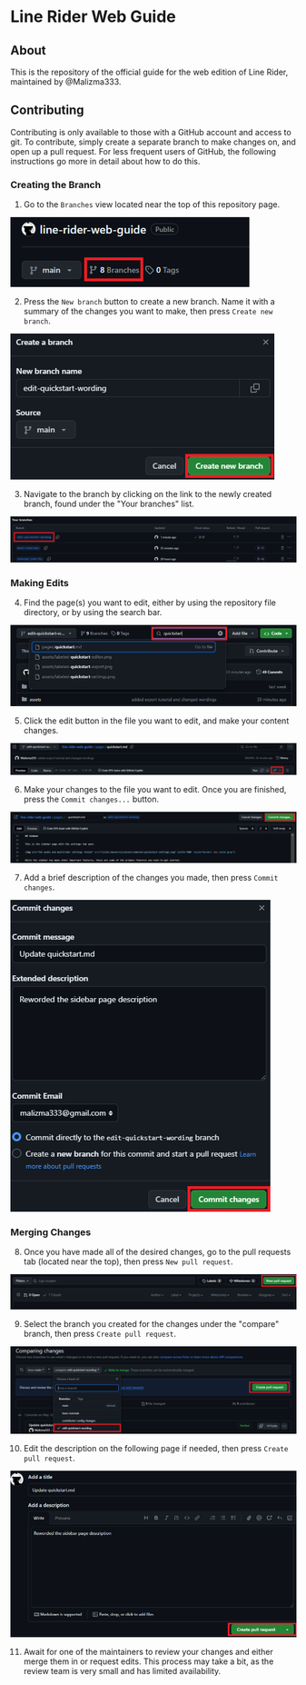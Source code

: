 # Line Rider Web Guide

## About

This is the repository of the official guide for the web edition of Line Rider, maintained by @Malizma333.

## Contributing

Contributing is only available to those with a GitHub account and access to git. To contribute, simply create a separate branch to make changes on, and open up a pull request. For less frequent users of GitHub, the following instructions go more in detail about how to do this.

### Creating the Branch

1) Go to the `Branches` view located near the top of this repository page.

![Highlighted branches button](/assets/readme-branch-button.png)

2) Press the `New branch` button to create a new branch. Name it with a summary of the changes you want to make, then press `Create new branch`.

![Highlighted create branch button](/assets/readme-create-branch.png)

3) Navigate to the branch by clicking on the link to the newly created branch, found under the "Your branches" list.

![Your branches with new branch highlighted](/assets/readme-branch-list.png)

### Making Edits

4) Find the page(s) you want to edit, either by using the repository file directory, or by using the search bar.

![Searching repository for contribution files](/assets/readme-repo-search.png)

5) Click the edit button in the file you want to edit, and make your content changes.

![Editing a file](/assets/readme-edit-file.png)

6) Make your changes to the file you want to edit. Once you are finished, press the `Commit changes...` button.

![Committing changes in the top right](/assets/readme-commit-changes.png)

7) Add a brief description of the changes you made, then press `Commit changes`.

![Commit changes window dialogue](/assets/readme-commit-msg.png)

### Merging Changes

8) Once you have made all of the desired changes, go to the pull requests tab (located near the top), then press `New pull request`.

![Pull request page view](/assets/readme-pull-req.png)

9) Select the branch you created for the changes under the "compare" branch, then press `Create pull request`.

![Pull request page view](/assets/readme-merge-select.png)

10) Edit the description on the following page if needed, then press `Create pull request`.

![Pull request description area](/assets/readme-merge-descriptor.png)

11) Await for one of the maintainers to review your changes and either merge them in or request edits. This process may take a bit, as the review team is very small and has limited availability.
